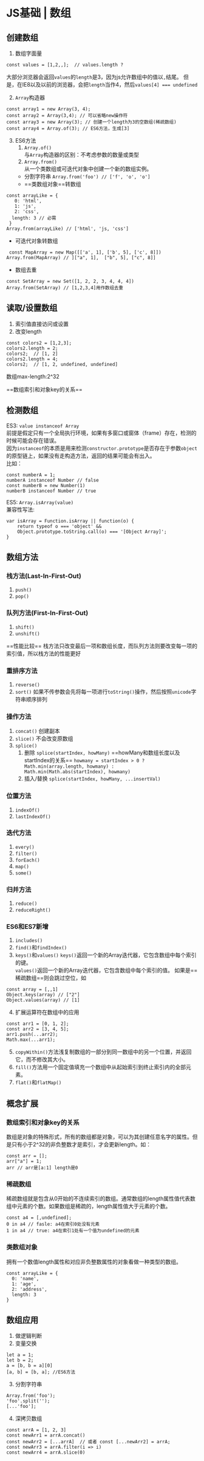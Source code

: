 # JS基础 | 数组

## 创建数组

1. 数组字面量
```
const values = [1,2,,];  // values.length ?
```
大部分浏览器会返回`values`的`length`是3，因为js允许数组中的值以`,`结尾。 
但是，在IE8以及以前的浏览器，会把`length`当作4，然后`values[4] === undefined`

2. `Array`构造器
```
const array1 = new Array(3, 4);
const array2 = Array(3,4); // 可以省略new操作符
const array3 = new Array(3); // 创建一个length为3的空数组(稀疏数组)
const array4 = Array.of(3); // ES6方法，生成[3]
```

3. ES6方法  
    1. `Array.of()`  
   与`Array`构造器的区别：不考虑参数的数量或类型
    2. `Array.from()`  
   从一个类数组或可迭代对象中创建一个新的数组实例。
   - 分割字符串 
`Array.from('foo') // ['f', 'o', 'o']`
   - ==类数组对象==转数组
```
const arrayLike = {
   0: 'html',
   1: 'js',
   2: 'css',
  length: 3 // 必需
 }
Array.from(arrayLike) // ['html', 'js, 'css']
```
   - 可迭代对象转数组
```
 const MapArray = new Map([['a', 1], ['b', 5], ['c', 8]])
Array.from(MapArray) // ]["a", 1],  ["b", 5], ["c", 8]]
```
   - 数组去重
```
const SetArray = new Set([1, 2, 2, 3, 4, 4, 4])
Array.from(SetArray) // [1,2,3,4]用作数组去重
```

## 读取/设置数组
1. 索引值直接访问或设置
2. 改变length
```
const colors2 = [1,2,3];
colors2.length = 2;
colors2;  // [1, 2]
colors2.length = 4;
colors2;  // [1, 2, undefined, undefined]
```
数组max-length:2^32

==数组索引和对象key的关系==

## 检测数组
ES3: `value instanceof Array`  
前提是假定只有一个全局执行环境，如果有多窗口或窗体（frame）存在，检测的时候可能会存在错误。  
因为`instanceof`的本质是用来检测`constructor.prototype`是否存在于参数`object`的原型链上，如果没有走构造方法，返回的结果可能会有出入。  
比如：
```
const numberA = 1;
numberA instanceof Number // false
const numberB = new Number(1)
numberB instanceof Number // true
```

ES5: `Array.isArray(value)`  
兼容性写法:
```
var isArray = Function.isArray || function(o) {
    return typeof o === 'object' &&
    Object.prototype.toString.call(o) === '[Object Array]';
}
```

## 数组方法
### 栈方法(Last-In-First-Out)
1. `push()`
2. `pop()`

### 队列方法(First-In-First-Out)
1. `shift()`
2. `unshift()`

==性能比较==
栈方法只改变最后一项和数组长度，而队列方法则要改变每一项的索引值，所以栈方法的性能更好

### 重排序方法
1. `reverse()`
2. `sort()` 如果不传参数会先将每一项进行`toString()`操作，然后按照`unicode`字符串顺序排列

### 操作方法
1. `concat()` 创建副本
2. `slice()` 不会改变原数组
3. `splice()`
    1. 删除 `splice(startIndex, howMany)` ==howMany和数组长度以及startIndex的关系==
`howmany = startIndex > 0 ? Math.min(array.length, howmany) : Math.min(Math.abs(startIndex), howmany)`
    2. 插入/替换 `splice(startIndex, howMany, ...insertVal)`

### 位置方法
1. `indexOf()`
2. `lastIndexOf()`

### 迭代方法
1. `every()`
2. `filter()`
3. `forEach()`
4. `map()`
5. `some()`

### 归并方法
1. `reduce()`
2. `reduceRight()`

### ES6和ES7新增
1. `includes()`
2. `find()`和`findIndex()`
3. `keys()`和`values()`
`keys()`返回一个新的Array迭代器，它包含数组中每个索引的键。  
`values()`返回一个新的Array迭代器，它包含数组中每个索引的值。
如果是==稀疏数组==则会跳过空位，如
```
const array = [,,1]
Object.keys(array) // ["2"]
Object.values(array) // [1]
```
4. 扩展运算符在数组中的应用
```
const arr1 = [0, 1, 2];
const arr2 = [3, 4, 5];
arr1.push(...arr2);
Math.max(...arr1);
```

5. `copyWithin()`方法浅复制数组的一部分到同一数组中的另一个位置，并返回它，而不修改其大小。
6. `fill()`方法用一个固定值填充一个数组中从起始索引到终止索引内的全部元素。
7. `flat()`和`flatMap()`

## 概念扩展
### 数组索引和对象key的关系  
数组是对象的特殊形式，所有的数组都是对象，可以为其创建任意名字的属性。但是只有小于2^32的非负整数才是索引，才会更新length。如：
```
const arr = [];
arr["a"] = 1;
arr // arr是[a:1] length是0
```
### 稀疏数组
稀疏数组就是包含从0开始的不连续索引的数组。通常数组的length属性值代表数组中元素的个数。如果数组是稀疏的，length属性值大于元素的个数。
```
const a4 = [,undefined];
0 in a4 // fasle: a4在索引0处没有元素
1 in a4 // true: a4在索引1处有一个值为undefined的元素
```
### 类数组对象
拥有一个数值length属性和对应非负整数属性的对象看做一种类型的数组。
```
const arrayLike = {
  0: 'name',
  1: 'age',
  2: 'address',
  length: 3
}
```

## 数组应用
1. 做逻辑判断
2. 变量交换
```
let a = 1;
let b = 2;
a = [b, b = a][0]
[a, b] = [b, a]; //ES6方法
```
3. 分割字符串
```
Array.from('foo');
'foo'.split('');
[...'foo'];
```
4. 深拷贝数组
```
const arrA = [1, 2, 3]
const newArr1 = arrA.concat()
const newArr2 = [...arrA]  // 或者 const [...newArr2] = arrA;
const newArr3 = arrA.filter(i => i)
const newArr4 = arrA.slice(0)
```